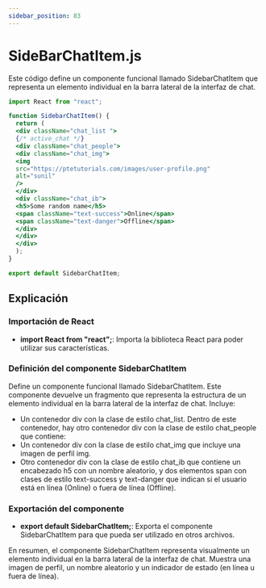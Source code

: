 ```yaml
---
sidebar_position: 83
---
```


# SideBarChatItem.js

Este código define un componente funcional llamado SidebarChatItem que representa un elemento individual en la barra lateral de la interfaz de chat. 

```jsx
import React from "react";

function SidebarChatItem() {
  return (
  <div className="chat_list ">
  {/* active_chat */}
  <div className="chat_people">
  <div className="chat_img">
  <img
  src="https://ptetutorials.com/images/user-profile.png"
  alt="sunil"
  />
  </div>
  <div className="chat_ib">
  <h5>Some random name</h5>
  <span className="text-success">Online</span>
  <span className="text-danger">Offline</span>
  </div>
  </div>
  </div>
  );
}

export default SidebarChatItem;
```

## Explicación

### Importación de React

- **import React from "react";**: Importa la biblioteca React para poder utilizar sus características.

### Definición del componente SidebarChatItem

Define un componente funcional llamado SidebarChatItem. Este componente devuelve un fragmento que representa la estructura de un elemento individual en la barra lateral de la interfaz de chat. Incluye:

- Un contenedor div con la clase de estilo chat_list.
Dentro de este contenedor, hay otro contenedor div con la clase de estilo chat_people que contiene:
- Un contenedor div con la clase de estilo chat_img que incluye una imagen de perfil img.
- Otro contenedor div con la clase de estilo chat_ib que contiene un encabezado h5 con un nombre aleatorio, y dos elementos span con clases de estilo text-success y text-danger que indican si el usuario está en línea (Online) o fuera de línea (Offline).

### Exportación del componente

- **export default SidebarChatItem;**: Exporta el componente SidebarChatItem para que pueda ser utilizado en otros archivos.

En resumen, el componente SidebarChatItem representa visualmente un elemento individual en la barra lateral de la interfaz de chat. Muestra una imagen de perfil, un nombre aleatorio y un indicador de estado (en línea u fuera de línea). 
